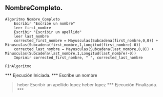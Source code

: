 ## NombreCompleto. 

````psc
Algoritmo Nombre_Completo
	Escribir "Escribe un nombre"
	leer first_nombre
	Escribir "Escribir un apellido"
	leer last_nombre
	corrected_first_nombre = Mayusculas(Subcadena(first_nombre,0,0)) + Minusculas(Subcadena(first_nombre,1,Longitud(first_nombre)-0))
	corrected_last_nombre = Mayusculas(Subcadena(last_nombre,0,0)) + Minusculas(Subcadena(last_nombre,1,Longitud(last_nombre)-0))
	Imprimir corrected_first_nombre, " ", corrected_last_nombre 
	
FinAlgoritmo
````

*** Ejecución Iniciada. ***
Escribe un nombre
> heber
Escribir un apellido
> lopez
heber lopez
*** Ejecución Finalizada. ***
